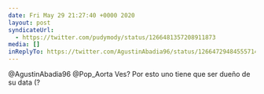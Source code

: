 ```yaml
---
date: Fri May 29 21:27:40 +0000 2020
layout: post
syndicateUrl:
  - https://twitter.com/pudymody/status/1266481357208911873
media: []
inReplyTo: https://twitter.com/AgustinAbadia96/status/1266472948455571463
---
```

@AgustinAbadia96 @Pop_Aorta Ves? Por esto uno tiene que ser dueño de su data (?

